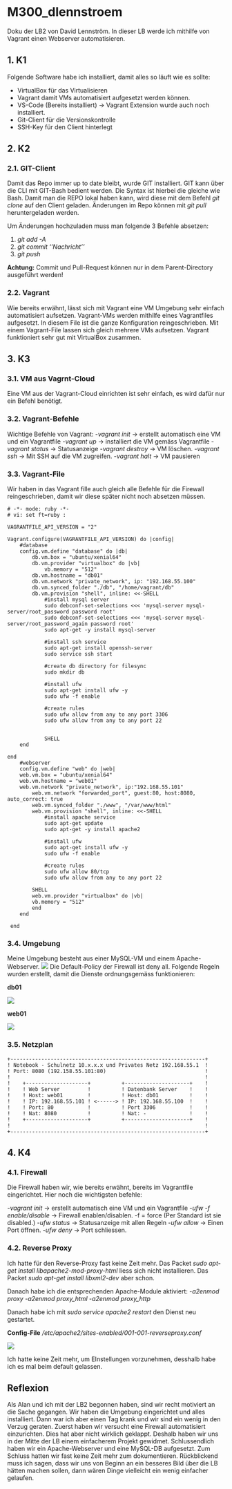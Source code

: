 # M300_dlennstroem

Doku der LB2 von David Lennström.
In dieser LB werde ich  mithilfe von Vagrant einen Webserver automatisieren.

## 1. K1

Folgende Software habe ich installiert, damit alles so läuft wie es sollte:
 - VirtualBox für das Virtualisieren
 - Vagrant damit VMs automatisiert aufgesetzt werden können.
 - VS-Code (Bereits installiert) -> Vagrant Extension wurde auch noch   
   installiert.
 - Git-Client für die Versionskontrolle
 - SSH-Key für den Client hinterlegt
 
 ## 2. K2
 ### 2.1. GIT-Client
Damit das Repo immer up to date bleibt, wurde GIT installiert. GIT kann über die CLI mit GIT-Bash bedient werden. Die Syntax ist hierbei die gleiche wie Bash. Damit man die REPO lokal haben kann, wird diese mit dem Befehl *git clone* auf den Client geladen. Änderungen im Repo können mit *git pull* heruntergeladen werden. 
 
 Um Änderungen hochzuladen muss man folgende 3 Befehle absetzen: 
1.	*git add -A*
2.	*git commit  ‘’Nachricht’’*
3.	*git push*

**Achtung:** Commit und Pull-Request können nur in dem Parent-Directory ausgeführt werden!

### 2.2. Vagrant
Wie bereits erwähnt, lässt sich mit Vagrant eine VM Umgebung sehr einfach automatisiert aufsetzen. Vagrant-VMs werden mithilfe eines Vagrantfiles aufgesetzt. In diesem File ist die ganze Konfiguration reingeschrieben. Mit einem Vagrant-File lassen sich gleich mehrere VMs aufsetzen. Vagrant funktioniert sehr gut mit VirtualBox zusammen.

## 3. K3
### 3.1. VM aus Vagrnt-Cloud
 Eine VM aus der Vagrant-Cloud einrichten ist sehr einfach, es wird dafür nur ein Befehl benötigt. 
 
### 3.2. Vagrant-Befehle
 Wichtige Befehle von Vagrant:
  -*vagrant init* -> erstellt automatisch eine VM und ein Vagrantfile
  -*vagrant up* -> installiert die VM gemäss Vagrantfile
  -*vagrant status* -> Statusanzeige
  -*vagrant destroy* -> VM löschen.
  -*vagrant ssh* -> Mit SSH auf die VM zugreifen.
  -*vagrant halt* -> VM pausieren
 
 
### 3.3.  Vagrant-File
Wir haben in das Vagrant fille auch gleich alle Befehle für die Firewall reingeschrieben, damit wir diese später nicht noch absetzen müssen.

```
# -*- mode: ruby -*-
# vi: set ft=ruby :

VAGRANTFILE_API_VERSION = "2"

Vagrant.configure(VAGRANTFILE_API_VERSION) do |config|
	#database
	config.vm.define "database" do |db|
		db.vm.box = "ubuntu/xenial64"
		db.vm.provider "virtualbox" do |vb|
			vb.memory = "512"
		db.vm.hostname = "db01"
		db.vm.network "private_network", ip: "192.168.55.100"
		db.vm.synced_folder "./db", "/home/vagrant/db"
		db.vm.provision "shell", inline: <<-SHELL
			#install mysql server
			sudo debconf-set-selections <<< 'mysql-server mysql-server/root_password password root'
			sudo debconf-set-selections <<< 'mysql-server mysql-server/root_password_again password root'
			sudo apt-get -y install mysql-server

			#install ssh service
			sudo apt-get install openssh-server
			sudo service ssh start

			#create db directory for filesync
			sudo mkdir db

			#install ufw
			sudo apt-get install ufw -y
			sudo ufw -f enable

			#create rules
			sudo ufw allow from any to any port 3306
			sudo ufw allow from any to any port 22


			SHELL
	end

end
	#webserver
	config.vm.define "web" do |web|
    web.vm.box = "ubuntu/xenial64"
    web.vm.hostname = "web01"
    web.vm.network "private_network", ip:"192.168.55.101"
		web.vm.network "forwarded_port", guest:80, host:8080, auto_correct: true
		web.vm.synced_folder "./www", "/var/www/html"
		web.vm.provision "shell", inline: <<-SHELL
			#install apache service
			sudo apt-get update
			sudo apt-get -y install apache2

			#install ufw
			sudo apt-get install ufw -y
			sudo ufw -f enable

			#create rules
			sudo ufw allow 80/tcp
			sudo ufw allow from any to any port 22

		SHELL
		web.vm.provider "virtualbox" do |vb|
	  	vb.memory = "512"
		end
	end

 end

```

  
### 3.4. Umgebung
  Meine Umgebung besteht aus einer MySQL-VM und einem Apache-Webserver. 
![](pics/1.JPG)
Die Default-Policy der Firewall ist deny all. Folgende Regeln wurden erstellt, damit die Dienste ordnungsgemäss funktionieren: 

**db01**

![](pics/2.JPG)

**web01**

![](pics/3.JPG)

### 3.5. Netzplan
    +---------------------------------------------------------------+
    ! Notebook - Schulnetz 10.x.x.x und Privates Netz 192.168.55.1  !                 
    ! Port: 8080 (192.158.55.101:80)                                !	
    !                                                               !	
    !    +--------------------+          +---------------------+    !
    !    ! Web Server         !          ! Datenbank Server    !    !       
    !    ! Host: web01        !          ! Host: db01          !    !
    !    ! IP: 192.168.55.101 ! <------> ! IP: 192.168.55.100  !    !
    !    ! Port: 80           !          ! Port 3306           !    !
    !    ! Nat: 8080          !          ! Nat: -              !    !
    !    +--------------------+          +---------------------+    !
    !                                                               !	
    +---------------------------------------------------------------+
	

## 4. K4
### 4.1. Firewall
Die Firewall haben wir, wie bereits erwähnt, bereits im Vagrantfile eingerichtet. Hier noch die wichtigsten befehle:

  -*vagrant init* -> erstellt automatisch eine VM und ein Vagrantfile
  -*ufw -f enable/disable* -> Firewall enablen/disablen. -f = force (Per Standard ist sie disabled.)
  -*ufw status* -> Statusanzeige mit allen Regeln
  -*ufw allow* -> Einen Port öffnen.
  -*ufw deny* -> Port schliessen.
  
### 4.2. Reverse Proxy
Ich hatte für den Reverse-Proxy fast keine Zeit mehr. 
Das Packet *sudo apt-get install libapache2-mod-proxy-html* liess sich nicht installieren. 
Das Packet *sudo apt-get install libxml2-dev* aber schon.

Danach habe ich die entsprechenden Apache-Module aktiviert:
     -*a2enmod proxy*
     -*a2enmod proxy_html*
     -*a2enmod proxy_http*
     
Danach habe ich mit *sudo service apache2 restart* den Dienst neu gestartet.

**Config-File**
 */etc/apache2/sites-enabled/001-001-reverseproxy.conf*
 
![](pics/4.JPG)
 
 Ich hatte keine Zeit mehr, um EInstellungen vorzunehmen, desshalb habe ich es mal beim default gelassen.

## Reflexion

Als Alan und ich mit der LB2 begonnen haben, sind wir recht motiviert an die Sache gegangen. Wir haben die Umgebung eingerichtet und alles installiert. Dann war ich aber einen Tag krank und wir sind ein wenig  in den Verzug geraten. Zuerst haben wir versucht eine Firewall automatisiert einzurichten. Dies hat aber nicht wirklich geklappt. Deshalb haben wir uns in der Mitte der LB einem einfacherem Projekt gewidmet. Schlussendlich haben wir ein Apache-Webserver und eine MySQL-DB aufgesetzt. Zum Schluss hatten wir fast keine Zeit mehr zum dokumentieren. Rückblickend muss ich sagen, dass wir uns von Beginn an ein besseres Bild über die LB hätten machen sollen, dann wären Dinge vielleicht ein wenig einfacher gelaufen.   


